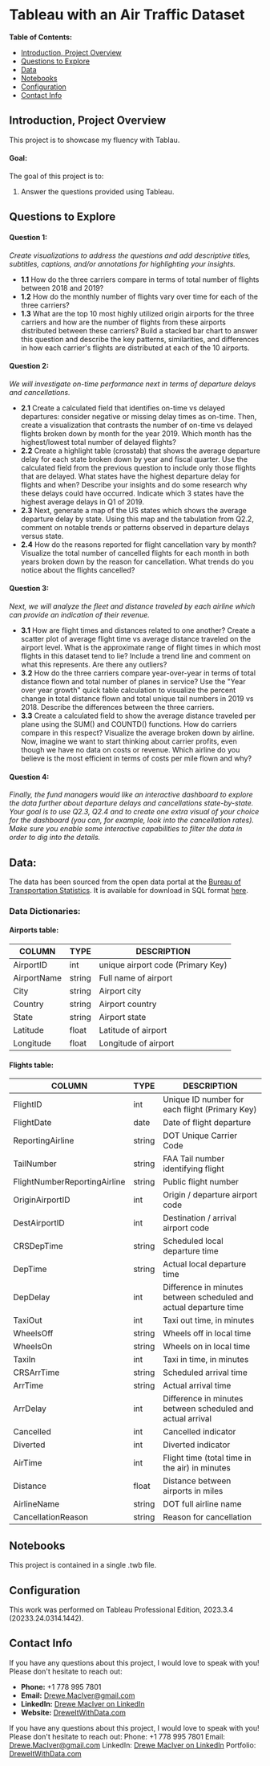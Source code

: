 # Tableau with an Air Traffic Dataset

**Table of Contents:**
- [Introduction, Project Overview](#introduction-project-overview)
- [Questions to Explore](#questions-to-explore)
- [Data](#data)
- [Notebooks](#notebooks)
- [Configuration](#configuration)
- [Contact Info](#contact-info)


## Introduction, Project Overview

This project is to showcase my fluency with Tablau.

#### Goal:

The goal of this project is to:
1. Answer the questions provided using Tableau.


## Questions to Explore

#### **Question 1:**
*Create visualizations to address the questions and add descriptive titles, subtitles, captions, and/or annotations for highlighting your insights.*

- **1.1** How do the three carriers compare in terms of total number of flights between 2018 and 2019?
- **1.2** How do the monthly number of flights vary over time for each of the three carriers?
- **1.3** What are the top 10 most highly utilized origin airports for the three carriers and how are the number of flights from these airports distributed between these carriers? Build a stacked bar chart to answer this question and describe the key patterns, similarities, and differences in how each carrier's flights are distributed at each of the 10 airports.

#### **Question 2:**
*We will investigate on-time performance next in terms of departure delays and cancellations.*

- **2.1** Create a calculated field that identifies on-time vs delayed departures: consider negative or missing delay times as on-time. Then, create a visualization that contrasts the number of on-time vs delayed flights broken down by month for the year 2019. Which month has the highest/lowest total number of delayed flights?
- **2.2** Create a highlight table (crosstab) that shows the average departure delay for each state broken down by year and fiscal quarter. Use the calculated field from the previous question to include only those flights that are delayed. What states have the highest departure delay for flights and when? Describe your insights and do some research why these delays could have occurred. Indicate which 3 states have the highest average delays in Q1 of 2019.
- **2.3** Next, generate a map of the US states which shows the average departure delay by state. Using this map and the tabulation from Q2.2, comment on notable trends or patterns observed in departure delays versus state.
- **2.4** How do the reasons reported for flight cancellation vary by month? Visualize the total number of cancelled flights for each month in both years broken down by the reason for cancellation. What trends do you notice about the flights cancelled?

#### **Question 3:**
*Next, we will analyze the fleet and distance traveled by each airline which can provide an indication of their revenue.*

- **3.1** How are flight times and distances related to one another? Create a scatter plot of average flight time vs average distance traveled on the airport level. What is the approximate range of flight times in which most flights in this dataset tend to lie? Include a trend line and comment on what this represents. Are there any outliers?
- **3.2** How do the three carriers compare year-over-year in terms of total distance flown and total number of planes in service? Use the "Year over year growth" quick table calculation to visualize the percent change in total distance flown and total unique tail numbers in 2019 vs 2018. Describe the differences between the three carriers.
- **3.3** Create a calculated field to show the average distance traveled per plane using the SUM() and COUNTD() functions. How do carriers compare in this respect? Visualize the average broken down by airline. Now, imagine we want to start thinking about carrier profits, even though we have no data on costs or revenue. Which airline do you believe is the most efficient in terms of costs per mile flown and why?

#### **Question 4:**
*Finally, the fund managers would like an interactive dashboard to explore the data further about departure delays and cancellations state-by-state. Your goal is to use Q2.3, Q2.4 and to create one extra visual of your choice for the dashboard (you can, for example, look into the cancellation rates). Make sure you enable some interactive capabilities to filter the data in order to dig into the details.*


## Data: 

The data has been sourced from the open data portal at the [Bureau of Transportation Statistics](https://www.transtats.bts.gov/DatabaseInfo.asp?QO_VQ=EFD&DB_URL=).  It is available for download in SQL format [here](https://drive.google.com/file/d/1eAg_CWEChp9W1o4ebgp29oKrZyDArW7Y/view?usp=sharing).


### Data Dictionaries:

#### Airports table:

| COLUMN      | TYPE   | DESCRIPTION                     |
|-------------|--------|---------------------------------|
| AirportID   | int    | unique airport code (Primary Key) |
| AirportName | string | Full name of airport            |
| City        | string | Airport city                    |
| Country     | string | Airport country                 |
| State       | string | Airport state                   |
| Latitude    | float  | Latitude of airport             |
| Longitude   | float  | Longitude of airport            |


#### Flights table:


| COLUMN                           | TYPE   | DESCRIPTION                                                       |
|----------------------------------|--------|-------------------------------------------------------------------|
| FlightID                         | int    | Unique ID number for each flight (Primary Key)                    |
| FlightDate                       | date   | Date of flight departure                                          |
| ReportingAirline                 | string | DOT Unique Carrier Code                                           |
| TailNumber                       | string | FAA Tail number identifying flight                                |
| FlightNumberReportingAirline     | string | Public flight number                                              |
| OriginAirportID                  | int    | Origin / departure airport code                                   |
| DestAirportID                    | int    | Destination / arrival airport code                                |
| CRSDepTime                       | string | Scheduled local departure time                                    |
| DepTime                          | string | Actual local departure time                                       |
| DepDelay                         | int    | Difference in minutes between scheduled and actual departure time |
| TaxiOut                          | int    | Taxi out time, in minutes                                         |
| WheelsOff                        | string | Wheels off in local time                                          |
| WheelsOn                         | string | Wheels on in local time                                           |
| TaxiIn                           | int    | Taxi in time, in minutes                                          |
| CRSArrTime                       | string | Scheduled arrival time                                            |
| ArrTime                          | string | Actual arrival time                                               |
| ArrDelay                         | int    | Difference in minutes between scheduled and actual arrival        |
| Cancelled                        | int    | Cancelled indicator                                               |
| Diverted                         | int    | Diverted indicator                                                |
| AirTime                          | int    | Flight time (total time in the air) in minutes                    |
| Distance                         | float  | Distance between airports in miles                                |
| AirlineName                      | string | DOT full airline name                                             |
| CancellationReason               | string | Reason for cancellation                                           |



## Notebooks

This project is contained in a single .twb file. 



## Configuration

This work was performed on Tableau Professional Edition, 2023.3.4 (20233.24.0314.1442).


## Contact Info
If you have any questions about this project, I would love to speak with you! Please don't hesitate to reach out:

- **Phone:** +1 778 995 7801
- **Email:** [Drewe.MacIver@gmail.com](mailto:drewe.maciver@gmail.com)
- **LinkedIn:** [Drewe MacIver on LinkedIn](https://www.linkedin.com/in/drewe-maciver/)
- **Website:** [DreweItWithData.com](https://www.dreweitwithdata.com)

If you have any questions about this project, I would love to speak with you!  Please don't hesitate to reach out:
Phone: +1 778 995 7801
Email: [Drewe.MacIver@gmail.com](mailto:drewe.maciver@gmail.com)
LinkedIn: [Drewe MacIver on LinkedIn](https://www.linkedin.com/in/drewe-maciver/)
Portfolio: [DreweItWithData.com](https://www.dreweitwithdata.com)
